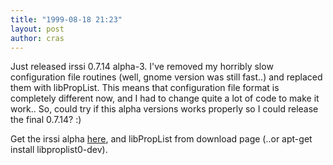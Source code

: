 ```yaml
---
title: "1999-08-18 21:23"
layout: post
author: cras
---
```

Just released irssi 0.7.14 alpha-3. I've removed my horribly slow
configuration file routines (well, gnome version was still fast..) and
replaced them with libPropList. This means that configuration file
format is completely different now, and I had to change quite a lot of
code to make it work.. So, could try if this alpha versions works
properly so I could release the final 0.7.14? :)

Get the irssi alpha [here](/download), and libPropList from download
page (..or apt-get install libproplist0-dev).

